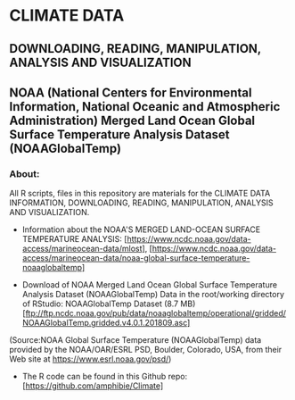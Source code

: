 # CLIMATE DATA 
## DOWNLOADING, READING, MANIPULATION, ANALYSIS AND VISUALIZATION
## NOAA (National Centers for Environmental Information, National Oceanic and Atmospheric Administration) Merged Land Ocean Global Surface Temperature Analysis Dataset (NOAAGlobalTemp)

### About:
All R scripts, files in this repository are materials for the CLIMATE DATA INFORMATION, DOWNLOADING, READING, MANIPULATION, ANALYSIS AND VISUALIZATION.

* Information about the NOAA'S MERGED LAND-OCEAN SURFACE TEMPERATURE ANALYSIS:
[https://www.ncdc.noaa.gov/data-access/marineocean-data/mlost], 
[https://www.ncdc.noaa.gov/data-access/marineocean-data/noaa-global-surface-temperature-noaaglobaltemp]

* Download of NOAA Merged Land Ocean Global Surface Temperature Analysis Dataset (NOAAGlobalTemp) Data in the root/working directory of RStudio: 
NOAAGlobalTemp Dataset (8.7 MB)
[ftp://ftp.ncdc.noaa.gov/pub/data/noaaglobaltemp/operational/gridded/NOAAGlobalTemp.gridded.v4.0.1.201809.asc]

(Source:NOAA Global Surface Temperature (NOAAGlobalTemp) data provided by the NOAA/OAR/ESRL PSD, Boulder, Colorado, USA, from their Web site at https://www.esrl.noaa.gov/psd/)

* The R code can be found in this Github repo: 
[https://github.com/amphibie/Climate]















